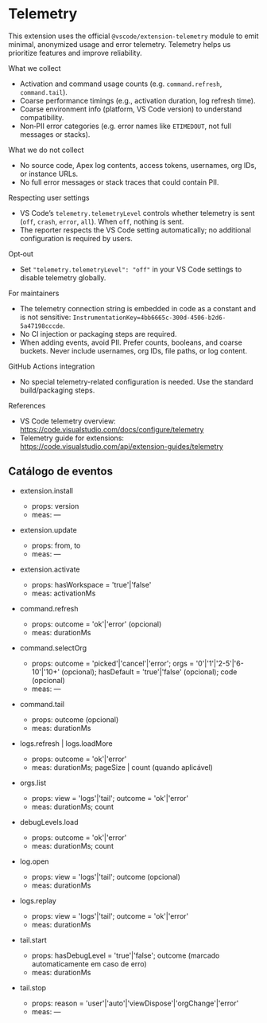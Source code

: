 # Telemetry

This extension uses the official `@vscode/extension-telemetry` module to emit minimal, anonymized usage and error telemetry. Telemetry helps us prioritize features and improve reliability.

What we collect

- Activation and command usage counts (e.g. `command.refresh`, `command.tail`).
- Coarse performance timings (e.g., activation duration, log refresh time).
- Coarse environment info (platform, VS Code version) to understand compatibility.
- Non‑PII error categories (e.g. error names like `ETIMEDOUT`, not full messages or stacks).

What we do not collect

- No source code, Apex log contents, access tokens, usernames, org IDs, or instance URLs.
- No full error messages or stack traces that could contain PII.

Respecting user settings

- VS Code’s `telemetry.telemetryLevel` controls whether telemetry is sent (`off`, `crash`, `error`, `all`). When `off`, nothing is sent.
- The reporter respects the VS Code setting automatically; no additional configuration is required by users.

Opt‑out

- Set `"telemetry.telemetryLevel": "off"` in your VS Code settings to disable telemetry globally.

For maintainers

- The telemetry connection string is embedded in code as a constant and is not sensitive: `InstrumentationKey=4bb6665c-300d-4506-b2d6-5a47198cccde`.
- No CI injection or packaging steps are required.
- When adding events, avoid PII. Prefer counts, booleans, and coarse buckets. Never include usernames, org IDs, file paths, or log content.

GitHub Actions integration

- No special telemetry-related configuration is needed. Use the standard build/packaging steps.


References

- VS Code telemetry overview: https://code.visualstudio.com/docs/configure/telemetry
- Telemetry guide for extensions: https://code.visualstudio.com/api/extension-guides/telemetry

## Catálogo de eventos

- extension.install
  - props: version
  - meas: —

- extension.update
  - props: from, to
  - meas: —

- extension.activate
  - props: hasWorkspace = 'true'|'false'
  - meas: activationMs

- command.refresh
  - props: outcome = 'ok'|'error' (opcional)
  - meas: durationMs

- command.selectOrg
  - props: outcome = 'picked'|'cancel'|'error'; orgs = '0'|'1'|'2-5'|'6-10'|'10+' (opcional); hasDefault = 'true'|'false' (opcional); code (opcional)
  - meas: —

- command.tail
  - props: outcome (opcional)
  - meas: durationMs

- logs.refresh | logs.loadMore
  - props: outcome = 'ok'|'error'
  - meas: durationMs; pageSize | count (quando aplicável)

- orgs.list
  - props: view = 'logs'|'tail'; outcome = 'ok'|'error'
  - meas: durationMs; count

- debugLevels.load
  - props: outcome = 'ok'|'error'
  - meas: durationMs; count

- log.open
  - props: view = 'logs'|'tail'; outcome (opcional)
  - meas: durationMs

- logs.replay
  - props: view = 'logs'|'tail'; outcome = 'ok'|'error'
  - meas: durationMs

- tail.start
  - props: hasDebugLevel = 'true'|'false'; outcome (marcado automaticamente em caso de erro)
  - meas: durationMs

- tail.stop
  - props: reason = 'user'|'auto'|'viewDispose'|'orgChange'|'error'
  - meas: —

